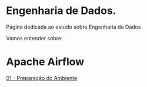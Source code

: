 # Engenharia de Dados.

Página dedicada ao estudo sobre Engenharia de Dados

Vamos entender sobre:

# Apache Airflow

<div> 
<p><a href="https://github.com/JosiTubaroski/Apache_Airflow_Princial">01 - Preparação do Ambiente</a></p>
</div> 

